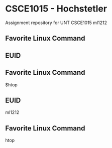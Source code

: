 # CSCE1015 - Hochstetler
Assignment repository for UNT CSCE1015
ml1212
## Favorite Linux Command
## EUID

## Favorite Linux Command
$htop
## EUID
ml1212
## Favorite Linux Command
htop
